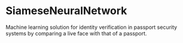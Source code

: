 # SiameseNeuralNetwork
Machine learning solution for identity verification in passport security systems by comparing a live face with that of a passport.
